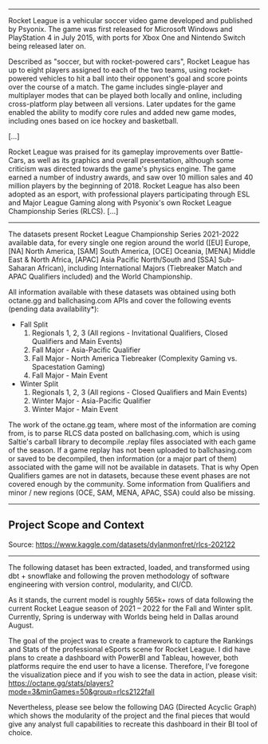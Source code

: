 ----------------------------------------------------------------------------------------------------------------------------------------------------------------------

Rocket League is a vehicular soccer video game developed and published by Psyonix. The game was first released for Microsoft Windows and PlayStation 4 in July 2015, with ports for Xbox One and Nintendo Switch being released later on.

Described as "soccer, but with rocket-powered cars", Rocket League has up to eight players assigned to each of the two teams, using rocket-powered vehicles to hit a ball into their opponent's goal and score points over the course of a match. The game includes single-player and multiplayer modes that can be played both locally and online, including cross-platform play between all versions. Later updates for the game enabled the ability to modify core rules and added new game modes, including ones based on ice hockey and basketball.

[…]

Rocket League was praised for its gameplay improvements over Battle-Cars, as well as its graphics and overall presentation, although some criticism was directed towards the game's physics engine. The game earned a number of industry awards, and saw over 10 million sales and 40 million players by the beginning of 2018. Rocket League has also been adopted as an esport, with professional players participating through ESL and Major League Gaming along with Psyonix's own Rocket League Championship Series (RLCS). […]

----------------------------------------------------------------------------------------------------------------------------------------------------------------------
The datasets present Rocket League Championship Series 2021-2022 available data, for every single one region around the world ([EU] Europe, [NA] North America, [SAM] South America, [OCE] Oceania, [MENA] Middle East & North Africa, [APAC] Asia Pacific North/South and [SSA] Sub-Saharan African), including International Majors (Tiebreaker Match and APAC Qualifiers included) and the World Championship.

All information available with these datasets was obtained using both octane.gg and ballchasing.com APIs and cover the following events (pending data availability*):

- Fall Split
  1. Regionals 1, 2, 3 (All regions - Invitational Qualifiers, Closed Qualifiers and Main Events)
  2. Fall Major - Asia-Pacific Qualifier
  3. Fall Major - North America Tiebreaker (Complexity Gaming vs. Spacestation Gaming)
  4. Fall Major - Main Event
- Winter Split
  1. Regionals 1, 2, 3 (All regions - Closed Qualifiers and Main Events)
  2. Winter Major - Asia-Pacific Qualifier
  3. Winter Major - Main Event

The work of the octane.gg team, where most of the information are coming from, is to parse RLCS data posted on ballchasing.com, which is using Saltie's carball library to decompile .replay files associated with each game of the season. If a game replay has not been uploaded to ballchasing.com or saved to be decompiled, then information (or a major part of them) associated with the game will not be available in datasets. That is why Open Qualifiers games are not in datasets, because these event phases are not covered enough by the community. Some information from Qualifiers and minor / new regions (OCE, SAM, MENA, APAC, SSA) could also be missing.

----------------------------------------------------------------------------------------------------------------------------------------------------------------------
Project Scope and Context
-------------------------
Source: https://www.kaggle.com/datasets/dylanmonfret/rlcs-202122

----------------------------------------------------------------------------------------------------------------------------------------------------------------------
The following dataset has been extracted, loaded, and transformed using dbt + snowflake and following the proven methodology of software engineering with version control, modularity, and CI/CD.

As it stands, the current model is roughly 565k+ rows of data following the current Rocket League season of 2021 – 2022 for the Fall and Winter split. Currently, Spring is underway with Worlds being held in Dallas around August.

The goal of the project was to create a framework to capture the Rankings and Stats of the professional eSports scene for Rocket League. I did have plans to create a dashboard with PowerBI and Tableau, however, both platforms require the end user to have a license. Therefore, I’ve foregone the visualization piece and if you wish to see the data in action, please visit: https://octane.gg/stats/players?mode=3&minGames=50&group=rlcs2122fall

Nevertheless, please see below the following DAG (Directed Acyclic Graph) which shows the modularity of the project and the final pieces that would give any analyst full capabilities to recreate this dashboard in their BI tool of choice.

